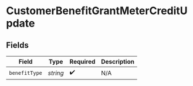 # CustomerBenefitGrantMeterCreditUpdate


## Fields

| Field              | Type               | Required           | Description        |
| ------------------ | ------------------ | ------------------ | ------------------ |
| `benefitType`      | *string*           | :heavy_check_mark: | N/A                |
